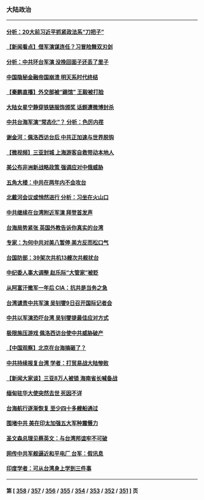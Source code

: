 ### 大陆政治
---
#### [分析：20大前习近平抓紧政法系“刀把子”](../../pages/ncid277/n13798372.md) 
#### [【新闻看点】借军演谋连任？习冒险舞双刃剑](../../pages/ncid277/n13798415.md) 
#### [分析：中共环台军演 没挽回面子还丢了里子](../../pages/ncid277/n13798433.md) 
#### [中国隐秘金融帝国崩溃 明天系时代终结](../../pages/ncid277/n13798440.md) 
#### [【秦鹏直播】外交部被“踢馆” 王毅被打脸](../../pages/ncid277/n13798303.md) 
#### [大陆女星宁静穿铁链服饰颁奖 话题遭微博封杀](../../pages/ncid277/n13798375.md) 
#### [中共台海军演“常态化”？ 分析：色厉内荏](../../pages/ncid277/n13798313.md) 
#### [谢金河：佩洛西访台后 中共正加速与世界脱钩](../../pages/ncid277/n13798195.md) 
#### [【微视频】三亚封城 上海游客自救带动本地人](../../pages/ncid277/n13798298.md) 
#### [美公布非洲新战略政策 强调应对中俄威胁](../../pages/ncid277/n13798330.md) 
#### [五角大楼：中共在两年内不会攻台](../../pages/ncid277/n13798354.md) 
#### [北戴河会议或悄然进行 分析：习坐在火山口](../../pages/ncid277/n13798123.md) 
#### [中共继续在台湾附近军演 拜登首发声](../../pages/ncid277/n13798310.md) 
#### [台海局势紧张 英国外教告诉你真实的台湾](../../pages/ncid277/n13798341.md) 
#### [专家：为何中共对美八暂停 美方反而松口气](../../pages/ncid277/n13798323.md) 
#### [台国防部：39架次共机13艘次共舰扰台](../../pages/ncid277/n13798328.md) 
#### [中纪委人事大调整 赵乐际“大管家”被贬](../../pages/ncid277/n13798325.md) 
#### [从阿富汗撤军一年后 CIA：抗共是当务之急](../../pages/ncid277/n13798224.md) 
#### [台湾谴责中共军演 吴钊燮9日召开国际记者会](../../pages/ncid277/n13798300.md) 
#### [中共以军演恐吓台湾 吴钊燮提最佳应对方式](../../pages/ncid277/n13798312.md) 
#### [极限施压游戏 佩洛西访台使中共威胁破产](../../pages/ncid277/n13798285.md) 
#### [【中国观察】北京在台海搞砸了？](../../pages/ncid277/n13798026.md) 
#### [中共持续报复台湾 学者：打贸易战大陆惨败](../../pages/ncid277/n13798316.md) 
#### [【新闻大家谈】三亚8万人被锁 海南省长喊备战](../../pages/ncid277/n13798237.md) 
#### [缅甸驻华大使突然去世 死因不详](../../pages/ncid277/n13798129.md) 
#### [台海航行逐渐恢复 至少四十多艘船通过](../../pages/ncid277/n13798173.md) 
#### [围堵中共 美在印太加强五大军种震慑力](../../pages/ncid277/n13798047.md) 
#### [圣文森总理见蔡英文：与台湾邦谊牢不可破](../../pages/ncid277/n13798032.md) 
#### [网传中共军舰逼近和平电厂 台军：假讯息](../../pages/ncid277/n13797836.md) 
#### [印度学者：可从台湾身上学到三件事](../../pages/ncid277/n13797880.md) 

---
#### 第 [ [358](./358.md) / [357](./357.md) / [356](./356.md) / [355](./355.md) / [354](./354.md) / [353](./353.md) / [352](./352.md) / [351](./351.md) ] 页
